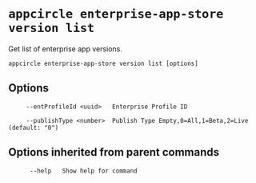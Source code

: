# `appcircle enterprise-app-store version list`

Get list of enterprise app versions.

```plaintext
appcircle enterprise-app-store version list [options]
```

## Options

```plaintext
     --entProfileId <uuid>   Enterprise Profile ID

     --publishType <number>  Publish Type Empty,0=All,1=Beta,2=Live (default: "0")
```

## Options inherited from parent commands

```plaintext
      --help   Show help for command
```
